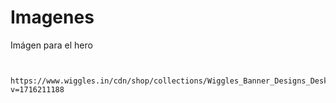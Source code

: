 

# Imagenes


Imágen para el hero
```


https://www.wiggles.in/cdn/shop/collections/Wiggles_Banner_Designs_Desktop_Cats_Category_Food_and_Treats_Without_Text_Size_1200x350px.jpg?v=1716211188

```
